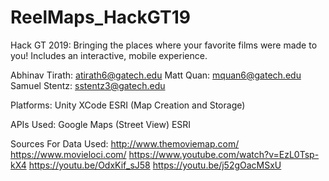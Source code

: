 # ReelMaps_HackGT19
Hack GT 2019:
Bringing the places where your favorite films were made to you!
Includes an interactive, mobile experience.

Abhinav Tirath: atirath6@gatech.edu
Matt Quan: mquan6@gatech.edu
Samuel Stentz: sstentz3@gatech.edu

Platforms:
Unity
XCode
ESRI (Map Creation and Storage)

APIs Used:
Google Maps (Street View)
ESRI

Sources For Data Used:
http://www.themoviemap.com/
https://www.movieloci.com/
https://www.youtube.com/watch?v=EzL0Tsp-kX4
https://youtu.be/OdxKif_sJ58
https://youtu.be/j52gOacMSxU

